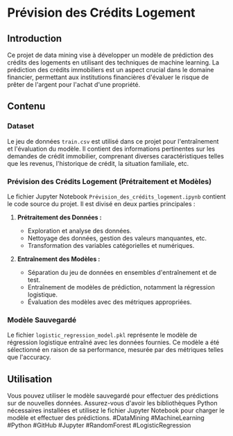 # Prévision des Crédits Logement

## Introduction

Ce projet de data mining vise à développer un modèle de prédiction des crédits des logements en utilisant des techniques de machine learning. La prédiction des crédits immobiliers est un aspect crucial dans le domaine financier, permettant aux institutions financières d'évaluer le risque de prêter de l'argent pour l'achat d'une propriété.

## Contenu

### Dataset

Le jeu de données `train.csv` est utilisé dans ce projet pour l'entraînement et l'évaluation du modèle. Il contient des informations pertinentes sur les demandes de crédit immobilier, comprenant diverses caractéristiques telles que les revenus, l'historique de crédit, la situation familiale, etc.

### Prévision des Crédits Logement (Prétraitement et Modèles)

Le fichier Jupyter Notebook `Prévision_des_crédits_logement.ipynb` contient le code source du projet. Il est divisé en deux parties principales :

1. **Prétraitement des Données :**
   - Exploration et analyse des données.
   - Nettoyage des données, gestion des valeurs manquantes, etc.
   - Transformation des variables catégorielles et numériques.

2. **Entraînement des Modèles :**
   - Séparation du jeu de données en ensembles d'entraînement et de test.
   - Entraînement de modèles de prédiction, notamment la régression logistique.
   - Évaluation des modèles avec des métriques appropriées.

### Modèle Sauvegardé

Le fichier `logistic_regression_model.pkl` représente le modèle de régression logistique entraîné avec les données fournies. Ce modèle a été sélectionné en raison de sa performance, mesurée par des métriques telles que l'accuracy.

## Utilisation

Vous pouvez utiliser le modèle sauvegardé pour effectuer des prédictions sur de nouvelles données. Assurez-vous d'avoir les bibliothèques Python nécessaires installées et utilisez le fichier Jupyter Notebook pour charger le modèle et effectuer des prédictions.
#DataMining
#MachineLearning
#Python
#GitHub
#Jupyter
#RandomForest
#LogisticRegression
